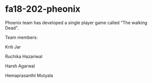 # fa18-202-pheonix

Phoenix team has developed a single player game called "The walking Dead".

Team members:

Kriti Jar

Ruchika Hazariwal

Harsh Agarwal

Hemaprasanthi Mutyala


